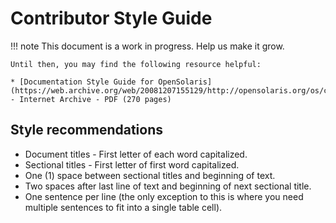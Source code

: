 <!--

The contents of this Documentation are subject to the Public Documentation License Version 1.01
(the "License"); you may only use this Documentation if you comply with the terms of this License.
A copy of the License is available at http://illumos.org/license/PDL.

The Original Documentation is _________________.

The Initial Writer of the Original Documentation is ___________ Copyright (C)_________[Insert year(s)].
All Rights Reserved. (Initial Writer contact(s):________________[Insert hyperlink/alias]).

Contributor(s): ______________________________________.

Portions created by ______ are Copyright (C)_________[Insert year(s)].
All Rights Reserved. (Contributor contact(s):________________[Insert hyperlink/alias]).

-->

# Contributor Style Guide

<div class="note" markdown="1">
!!! note
    This document is a work in progress.
    Help us make it grow.
    
    Until then, you may find the following resource helpful:
    
    * [Documentation Style Guide for OpenSolaris](https://web.archive.org/web/20081207155129/http://opensolaris.org/os/community/documentation/files/OSOLDOCSG.pdf) - Internet Archive - PDF (270 pages)
</div>

## Style recommendations

* Document titles - First letter of each word capitalized.
* Sectional titles - First letter of first word capitalized.
* One (1) space between sectional titles and beginning of text.
* Two spaces after last line of text and beginning of next sectional title.
* One sentence per line (the only exception to this is where you need multiple sentences to fit into a single table cell).
